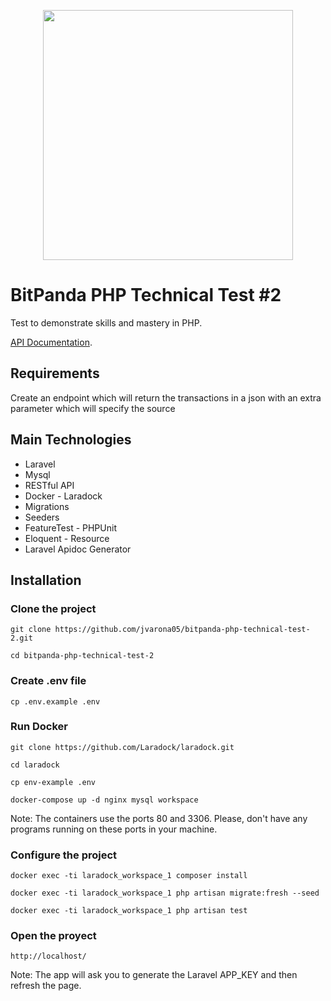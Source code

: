<p align="center"><img src="https://theme.zdassets.com/theme_assets/624144/6a8455c16fd14684884098941e1317cc5173b353.png" width="400"></p>

# BitPanda PHP Technical Test #2

Test to demonstrate skills and mastery in PHP. 

[API Documentation](https://jvarona05.github.io/bitpanda-php-technical-test-2/public/docs/).

## Requirements

Create an endpoint which will return the transactions in a json with an extra parameter which will specify the source

## Main Technologies

- Laravel
- Mysql
- RESTful API
- Docker - Laradock
- Migrations
- Seeders
- FeatureTest - PHPUnit
- Eloquent - Resource
- Laravel Apidoc Generator

## Installation

### Clone the project

```
git clone https://github.com/jvarona05/bitpanda-php-technical-test-2.git

cd bitpanda-php-technical-test-2
```

### Create .env file

```
cp .env.example .env
```

### Run Docker

```
git clone https://github.com/Laradock/laradock.git

cd laradock

cp env-example .env

docker-compose up -d nginx mysql workspace 
```

Note: The containers use the ports 80 and 3306. Please,
don't have any programs running on these ports in your machine.

### Configure the project

```
docker exec -ti laradock_workspace_1 composer install

docker exec -ti laradock_workspace_1 php artisan migrate:fresh --seed

docker exec -ti laradock_workspace_1 php artisan test
```

### Open the proyect

```
http://localhost/
```
 
 Note: The app will ask you to generate the Laravel APP_KEY and then refresh the page.
